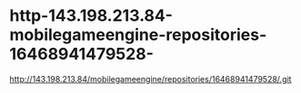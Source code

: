# http-143.198.213.84-mobilegameengine-repositories-16468941479528-
http://143.198.213.84/mobilegameengine/repositories/16468941479528/.git
